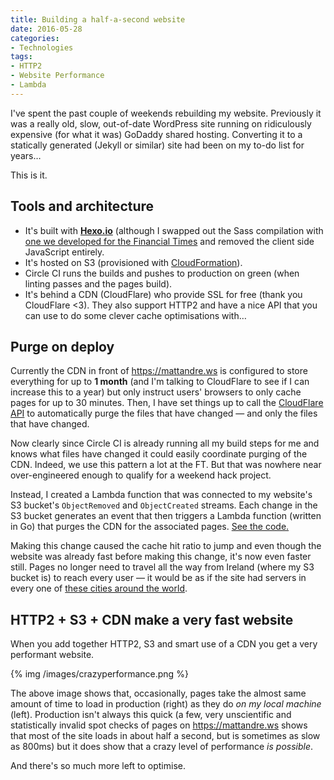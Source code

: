 ```yaml
---
title: Building a half-a-second website
date: 2016-05-28
categories:
- Technologies
tags:
- HTTP2
- Website Performance
- Lambda
---
```

I've spent the past couple of weekends rebuilding my website.  Previously it was a really old, slow, out-of-date WordPress site running on ridiculously expensive (for what it was) GoDaddy shared hosting.  Converting it to a statically generated (Jekyll or similar) site had been on my to-do list for years…

This is it.

## Tools and architecture

- It's built with **[Hexo.io](https://hexo.io/)** (although I swapped out the Sass compilation with [one we developed for the Financial Times](https://github.com/Financial-Times/n-makefile) and removed the client side JavaScript entirely.
- It's hosted on S3 (provisioned with [CloudFormation](https://github.com/matthew-andrews/mattandre.ws/blob/master/templates/stack.json)).
- Circle CI runs the builds and pushes to production on green (when linting passes and the pages build).
- It's behind a CDN (CloudFlare) who provide SSL for free (thank you CloudFlare <3).  They also support HTTP2 and have a nice API that you can use to do some clever cache optimisations with…

## Purge on deploy

Currently the CDN in front of https://mattandre.ws is configured to store everything for up to **1 month** (and I'm talking to CloudFlare to see if I can increase this to a year) but only instruct users' browsers to only cache pages for up to 30 minutes.  Then, I have set things up to call the [CloudFlare API](https://api.cloudflare.com/#zone-purge-individual-files-by-url-and-cache-tags) to automatically purge the files that have changed — and only the files that have changed.

Now clearly since Circle CI is already running all my build steps for me and knows what files have changed it could easily coordinate purging of the CDN.  Indeed, we use this pattern a lot at the FT.  But that was nowhere near over-engineered enough to qualify for a weekend hack project.

Instead, I created a Lambda function that was connected to my website's S3 bucket's `ObjectRemoved` and `ObjectCreated` streams.  Each change in the S3 bucket generates an event that then triggers a Lambda function (written in Go) that purges the CDN for the associated pages.  [See the code.](https://github.com/matthew-andrews/mattandre.ws-websitecdnpurge/blob/master/functions/purge/main.go)

Making this change caused the cache hit ratio to jump and even though the website was already fast before making this change, it's now even faster still.  Pages no longer need to travel all the way from Ireland (where my S3 bucket is) to reach every user — it would be as if the site had servers in every one of [these cities around the world](https://www.cloudflare.com/network-map/).

## HTTP2 + S3 + CDN make a very fast website

When you add together HTTP2, S3 and smart use of a CDN you get a very performant website.

{% img /images/crazyperformance.png %}

The above image shows that, occasionally, pages take the almost same amount of time to load in production (right) as they do _on my local machine_ (left).  Production isn't always this quick (a few, very unscientific and statistically invalid spot checks of pages on https://mattandre.ws shows that most of the site loads in about half a second, but is sometimes as slow as 800ms) but it does show that a crazy level of performance _is possible_.

And there's so much more left to optimise.
